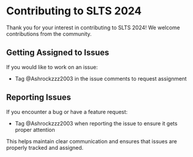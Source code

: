 # Contributing to SLTS 2024

Thank you for your interest in contributing to SLTS 2024! We welcome contributions from the community.

## Getting Assigned to Issues

If you would like to work on an issue:

- Tag @Ashrockzzz2003 in the issue comments to request assignment

## Reporting Issues

If you encounter a bug or have a feature request:

- Tag @Ashrockzzz2003 when reporting the issue to ensure it gets proper attention

This helps maintain clear communication and ensures that issues are properly tracked and assigned.
